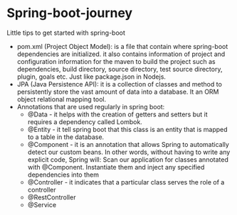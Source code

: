 # Spring-boot-journey

Little tips to get started with spring-boot

- pom.xml (Project Object Model): is a file that contain where spring-boot dependencies are initialized. it also
  contains information of project and configuration information for the maven to build the project such as dependencies,
  build directory, source directory, test source directory, plugin, goals etc. Just like package.json in Nodejs.
- JPA (Java Persistence API): it is a collection of classes and method to persistently store the vast amount of data
  into a database. It an ORM object relational mapping tool.
- Annotations that are used regularly in spring boot:
    - @Data - it helps with the creation of getters and setters but it requires a dependency called Lombok.
    - @Entity - it tell spring boot that this class is an entity that is mapped to a table in the database.
    - @Component - it is an annotation that allows Spring to automatically detect our custom beans. In other words,
      without having to write any explicit code, Spring will: Scan our application for classes annotated with
      @Component. Instantiate them and inject any specified dependencies into them
    - @Controller - it indicates that a particular class serves the role of a controller
    - @RestController
    - @Service


